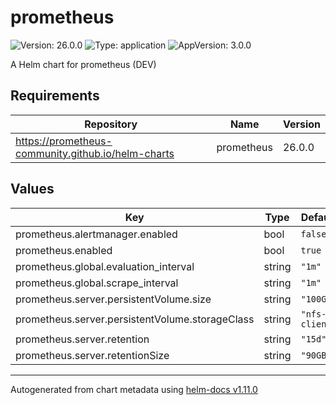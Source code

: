 # prometheus

![Version: 26.0.0](https://img.shields.io/badge/Version-26.0.0-informational?style=flat-square) ![Type: application](https://img.shields.io/badge/Type-application-informational?style=flat-square) ![AppVersion: 3.0.0](https://img.shields.io/badge/AppVersion-3.0.0-informational?style=flat-square)

A Helm chart for prometheus (DEV)

## Requirements

| Repository | Name | Version |
|------------|------|---------|
| https://prometheus-community.github.io/helm-charts | prometheus | 26.0.0 |

## Values

| Key | Type | Default | Description |
|-----|------|---------|-------------|
| prometheus.alertmanager.enabled | bool | `false` |  |
| prometheus.enabled | bool | `true` |  |
| prometheus.global.evaluation_interval | string | `"1m"` |  |
| prometheus.global.scrape_interval | string | `"1m"` |  |
| prometheus.server.persistentVolume.size | string | `"100Gi"` |  |
| prometheus.server.persistentVolume.storageClass | string | `"nfs-client"` |  |
| prometheus.server.retention | string | `"15d"` |  |
| prometheus.server.retentionSize | string | `"90GB"` |  |

----------------------------------------------
Autogenerated from chart metadata using [helm-docs v1.11.0](https://github.com/norwoodj/helm-docs/releases/v1.11.0)
